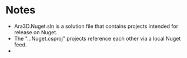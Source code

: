 # Notes

* Ara3D.Nuget.sln is a solution file that contains projects intended for release on Nuget.
* The "...Nuget.csproj" projects reference each other via a local Nuget feed. 
* 